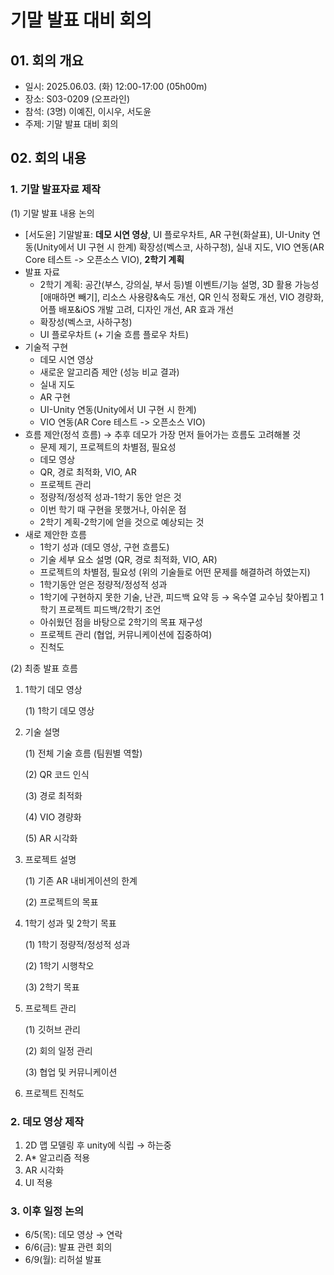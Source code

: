 # 기말 발표 대비 회의

## 01. 회의 개요

- 일시: 2025.06.03. (화) 12:00-17:00 (05h00m)
- 장소: S03-0209 (오프라인)
- 참석: (3명) 이예진, 이시우, 서도윤
- 주제: 기말 발표 대비 회의

## 02. 회의 내용

### 1. 기말 발표자료 제작

(1) 기말 발표 내용 논의

- [서도윤] 기말발표: **데모 시연 영상**, UI 플로우차트, AR 구현(화살표), UI-Unity 연동(Unity에서 UI 구현 시 한계) 확장성(벡스코, 사하구청), 실내 지도, VIO 연동(AR Core 테스트 -> 오픈소스 VIO), **2학기 계획**
- 발표 자료
    - 2학기 계획: 공간(부스, 강의실, 부서 등)별 이벤트/기능 설명, 3D 활용 가능성[애매하면 빼기], 리소스 사용량&속도 개선, QR 인식 정확도 개선, VIO 경량화, 어플 배포&iOS 개발 고려, 디자인 개선, AR 효과 개선
    - 확장성(벡스코, 사하구청)
    - UI 플로우차트 (+ 기술 흐름 플로우 차트)
- 기술적 구현
    - 데모 시연 영상
    - 새로운 알고리즘 제안 (성능 비교 결과)
    - 실내 지도
    - AR 구현
    - UI-Unity 연동(Unity에서 UI 구현 시 한계)
    - VIO 연동(AR Core 테스트 -> 오픈소스 VIO)
- 흐름 제안(정석 흐름) → 추후 데모가 가장 먼저 들어가는 흐름도 고려해볼 것
    - 문제 제기, 프로젝트의 차별점, 필요성
    - 데모 영상
    - QR, 경로 최적화, VIO, AR
    - 프로젝트 관리
    - 정량적/정성적 성과-1학기 동안 얻은 것
    - 이번 학기 때 구현을 못했거나, 아쉬운 점
    - 2학기 계획-2학기에 얻을 것으로 예상되는 것
- 새로 제안한 흐름
    - 1학기 성과 (데모 영상, 구현 흐름도)
    - 기술 세부 요소 설명 (QR, 경로 최적화, VIO, AR)
    - 프로젝트의 차별점, 필요성 (위의 기술들로 어떤 문제를 해결하려 하였는지)
    - 1학기동안 얻은 정량적/정성적 성과
    - 1학기에 구현하지 못한 기술, 난관, 피드백 요약 등 → 옥수열 교수님 찾아뵙고 1학기 프로젝트 피드백/2학기 조언
    - 아쉬웠던 점을 바탕으로 2학기의 목표 재구성
    - 프로젝트 관리 (협업, 커뮤니케이션에 집중하여)
    - 진척도

(2) 최종 발표 흐름

1. 1학기 데모 영상
    
    (1) 1학기 데모 영상
    
2. 기술 설명
    
    (1) 전체 기술 흐름 (팀원별 역할)
    
    (2) QR 코드 인식
    
    (3) 경로 최적화
    
    (4) VIO 경량화
    
    (5) AR 시각화
    
3. 프로젝트 설명
    
    (1) 기존 AR 내비게이션의 한계
    
    (2) 프로젝트의 목표
    
4. 1학기 성과 및 2학기 목표
    
    (1) 1학기 정량적/정성적 성과
    
    (2) 1학기 시행착오
    
    (3) 2학기 목표
    
5. 프로젝트 관리
    
    (1) 깃허브 관리
    
    (2) 회의 일정 관리
    
    (3) 협업 및 커뮤니케이션
    
6. 프로젝트 진척도

### 2. 데모 영상 제작

1. 2D 맵 모델링 후 unity에 식립 → 하는중
2. A* 알고리즘 적용
3. AR 시각화
4. UI 적용

### 3. 이후 일정 논의

- 6/5(목): 데모 영상 → 연락
- 6/6(금): 발표 관련 회의
- 6/9(월): 리허설 발표
